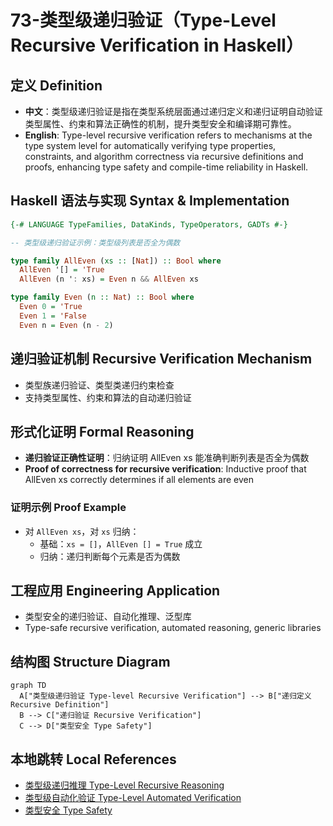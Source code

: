 # 73-类型级递归验证（Type-Level Recursive Verification in Haskell）

## 定义 Definition

- **中文**：类型级递归验证是指在类型系统层面通过递归定义和递归证明自动验证类型属性、约束和算法正确性的机制，提升类型安全和编译期可靠性。
- **English**: Type-level recursive verification refers to mechanisms at the type system level for automatically verifying type properties, constraints, and algorithm correctness via recursive definitions and proofs, enhancing type safety and compile-time reliability in Haskell.

## Haskell 语法与实现 Syntax & Implementation

```haskell
{-# LANGUAGE TypeFamilies, DataKinds, TypeOperators, GADTs #-}

-- 类型级递归验证示例：类型级列表是否全为偶数

type family AllEven (xs :: [Nat]) :: Bool where
  AllEven '[] = 'True
  AllEven (n ': xs) = Even n && AllEven xs

type family Even (n :: Nat) :: Bool where
  Even 0 = 'True
  Even 1 = 'False
  Even n = Even (n - 2)
```

## 递归验证机制 Recursive Verification Mechanism

- 类型族递归验证、类型类递归约束检查
- 支持类型属性、约束和算法的自动递归验证

## 形式化证明 Formal Reasoning

- **递归验证正确性证明**：归纳证明 AllEven xs 能准确判断列表是否全为偶数
- **Proof of correctness for recursive verification**: Inductive proof that AllEven xs correctly determines if all elements are even

### 证明示例 Proof Example

- 对 `AllEven xs`，对 `xs` 归纳：
  - 基础：`xs = []`，`AllEven [] = True` 成立
  - 归纳：递归判断每个元素是否为偶数

## 工程应用 Engineering Application

- 类型安全的递归验证、自动化推理、泛型库
- Type-safe recursive verification, automated reasoning, generic libraries

## 结构图 Structure Diagram

```mermaid
graph TD
  A["类型级递归验证 Type-level Recursive Verification"] --> B["递归定义 Recursive Definition"]
  B --> C["递归验证 Recursive Verification"]
  C --> D["类型安全 Type Safety"]
```

## 本地跳转 Local References

- [类型级递归推理 Type-Level Recursive Reasoning](../58-Type-Level-Recursive-Reasoning/01-Type-Level-Recursive-Reasoning-in-Haskell.md)
- [类型级自动化验证 Type-Level Automated Verification](../49-Type-Level-Automated-Verification/01-Type-Level-Automated-Verification-in-Haskell.md)
- [类型安全 Type Safety](../14-Type-Safety/01-Type-Safety-in-Haskell.md)
